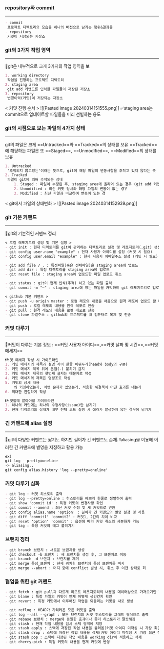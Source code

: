 ### repository와 commit
---
```markdown
- commit
 프로젝트 디렉토리의 모습을 하나의 버전으로 남기는 행위&결과물
- repository
 커밋이 저장되는 저장소
```

### git의 3가지 작업 영역
---
🔖git은 내부적으로 크게 3가지의 작업 영역을 보
```markdown
1. working directory
 작업을 진행하는 프로젝트 디렉토리
2. staging area
 git add 커맨드를 입력한 파일들이 저장된 저장소
3. repository
 변경이력(커밋)이 저장되는 저장소
```
 < 커밋 진행 순서 >
![[Pasted image 20240314151555.png]]
✅staging area는 commit으로 업데이트할 파일들을 미리 선별하는 용도

### git의 시점으로 보는 파일의 4가지 상태
---
git의 파일은 크게 ==Untracked==와 ==Tracked==의 상태를 보유
==Tracked==에 해당하는 파일은 또 ==Staged==, ==Unmodified==, ==Modified==의 상태를 보유
```markdown
1. Untracked
 '추적되지 않고있는'이라는 뜻으로, git이 해당 파일의 변동사항을 추적고 있지 않다는 뜻
2. Tracked
 파일이 git에 의해 추적되는 상태
	1. Staged : 파일이 수정된 후, staging area에 올라와 있는 경우 (git add 커맨드 입력)
	2. Unmodified : 최신 커밋 당시와 해당 파일의 변동이 없는 경우
	3. Modified : 최신 파일과 비교하여 변동이 있는 경
```
< git에서 파일의 상태변화 >
![[Pasted image 20240314152939.png]]

### git 기본 커맨드
---
🔖git의 기본적인 커맨드 정리
```markdown
< 로컬 레포지토리 생성 및 기본 설정 >
- git init : 현재 디렉토리를 git이 관리하는 디렉토리로 설정 및 레포지토리(.git) 생성
- git config user.name "example" : 현재 사용자 아이디를 설정 (커밋 시 필요)
- git config user.email "example" : 현재 사용자 이메일주소 설정 (커밋 시 필요)

- git add file / . : 특정파일(혹은 전체파일)을 staging area에 업로드
- git add dir : 특정 디렉토리를 staging area에 업로드
- git reset file : staging area에 업로드한 파일 업로드 취소

- git status : git이 현재 인식(추적) 하고 있는 파일 출력
- git commit -m "~" : staging area에 있는 파일을 커밋하여 git 레포지토리로 업로드
```

```markdown
< github 기본 커맨드 >
- git push -u origin master : 로컬 레포의 내용을 처음으로 원격 레포에 업로드 할 때 사용
- git push : 로컬 레포의 내용을 원격 레포로 전송
- git pull : 원격 레포의 내용을 로컬 레포로 전송
- git clone 파일주소 : github의 프로젝트를 내 컴퓨터로 복제 및 전송
```

### 커밋 다루기
---
🔖커밋이 다루는 기본 정보 : ==커밋 사용자 아이디==,==커밋 날짜 및 시간==,==커밋 메세지==
```markdown
❗커밋 메세지 작성 시 가이드라인
1. 커밋 메세지의 제목과 설명 사이 한줄 비워두기(head와 body의 구분)
2. 커밋 메세지 제목 뒤에 온점(.) 붙히기 금지
3. 커밋 메세지 제목의 첫번째 글자는 대문자로 작성
4. 커밋 메세지의 제목은 명령조로 작성
5. 커밋의 상세 내용
	왜 커밋하였는가, 어떤 문제가 있었는가, 적용한 해결책이 어떤 효과를 내는가
6. 최대한 친절하게 작성
```
```markdown
❗커밋할때 알아야할 가이드라인
1. 하나의 커밋에는 하나의 수정사항(issue)만 남기기
2. 현재 디렉토리의 상태가 내부 전체 코드 실행 시 에러가 발생하지 않는 경우에 남기기
```

### 긴 커맨드에 alias 설정
---
🔖git의 다양한 커맨드는 짧기도 하지만 길이가 긴 커맨드도 존재.
❗aliasing을 이용해 이러한 긴 커맨드에 별명을 지정하고 활용 가능
```markdown
ex)
git log --pretty=oneline
-> aliasing..
git config alias.history 'log --pretty=oneline'
```

### 커밋 다루기 심화
```markdown
- git log : 커밋 히스토리 출력
- git log --pretty=online : 히스토리를 예쁘게 한줄로 정렬하여 출력
- git show 'commit id' : 특정 커밋의 변경사항 확인
- git commit --amend : 최신 커밋 수정 및 새 커밋으로 변환
- git config alias.name 'option' : 길이가 긴 커맨드의 별명 설정 및 사용
- git diff 'commit1' 'commit2' : 커밋1, 2간의 차이 비교
- git reset 'option' 'commit' : 옵션에 따라 커밋 취소의 세분화가 가능
- git tag : 특정 커밋의 태그 붙히기기
```

### 브랜치 정리
```markdown
- git branch 브랜치 : 새로운 브랜치를 생성
- git checkout -b 브랜치 : 새 브랜치를 생성 후, 그 브랜치로 이동
- git branch -d 브랜치 : 브랜치를 제거
- git merge 특정_브랜치 : 현재 위치한 브랜치에 특정 브랜치를 머지
- git merge --abort : 머지 중에 conflict 발생 시, 취소 후 이전 상태로 회
```

### 협업을 위한 git 커맨드
```markdown
- git fetch : git pull과 다르게 리모트 레포지토리의 내용을 데이터상으로 가져오기만 함
- git blame : 특정 파일의 커밋이 언제 어떻게 생긴건지 확인
- git revert : 특정 커밋에서 이루어진 작업을 되돌리는 커밋을 새로 생성

- git reflog : HEAD가 가리켜온 모든 커밋을 출력
- git log --all --graph : 모든 브랜치의 커밋 히스토리를 그래프 형식으로 출력
- git rebase 브랜치 : merge와 동일한 효과이나 좀더 히스토리가 깔끔해짐
- git stash : 현재 작업 내용을 임시 스택 영역에 저장
- git stash apply : 스택에 저장된 작업 내용을 불러옴(커밋 아이디 미작성 시 가장 최근 작업)
- git stash drop : 스택에 저장된 작업 내용을 삭제(커밋 아이디 미작성 시 가장 최근 작업)
- git stash pop : 스택에 저장된 작업 내용을 working dir에 적용하고 삭제
- git cherry-pick : 특정 커밋의 내용을 현재 커밋에 반영
```